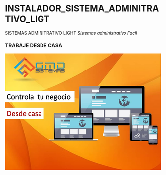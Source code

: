 # INSTALADOR_SISTEMA_ADMINITRATIVO_LIGT

SISTEMAS ADMINITRATIVO LIGHT
_Sistemas administrativo Facil_

### TRABAJE DESDE CASA

![SISTEMA ADMINITRATIVIO GMD LIGHT](https://github.com/darwinuzcategui1973/INSTALADOR_SISTEMA_ADMINITRATIVO_LIGT/blob/master/imagen01.jpeg)
